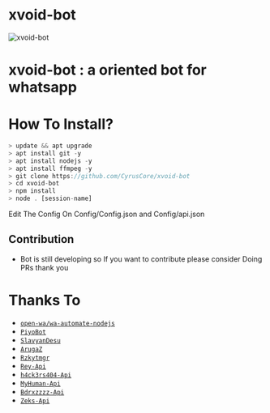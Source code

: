 # xvoid-bot

<img src="https://user-images.githubusercontent.com/77143046/136793882-bf3587b0-9d80-4445-8261-438ec74ccd9d.jpg" 
alt="xvoid-bot" border="0">

# **xvoid-bot : a oriented bot for whatsapp**

# How To Install?
 
 ```js
> update && apt upgrade
> apt install git -y
> apt install nodejs -y
> apt install ffmpeg -y
> git clone https://github.com/CyrusCore/xvoid-bot
> cd xvoid-bot
> npm install 
> node . [session-name] 

```

Edit The Config On Config/Config.json and Config/api.json

##   **Contribution**
 
 - Bot is still developing so If you want to contribute please consider Doing PRs thank you
 

# Thanks To

* [`open-wa/wa-automate-nodejs`](https://github.com/open-wa/wa-automate-nodejs)
* [`PiyoBot`](https://github.com/IndonesianDev/whatsapp-bot)
* [`SlavyanDesu`](https://github.com/SlavyanDesu/BocchiBot)
* [`ArugaZ`](https://github.com/ArugaZ/whatsapp-bot)
* [`Rzkytmgr`](https://github.com/rzkytmgr/whatsapp-bot)
* [`Rey-Api`](https://server-api-rey.herokuapp.com)
* [`h4ck3rs404-Api`](https://h4ck3rs404-api.herokuapp.com/)
* [`MyHuman-Api`](https://myhuman.cf)
* [`Bdrxzzzz-Api`](https://api.bdrxzzzz.xyz)
* [`Zeks-Api`](https://zeks.xyz)

